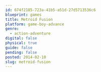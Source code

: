 ```yaml
---
id: 674f2185-723a-41b5-a51d-27d5713536c6
blueprint: games
title: Metroid Fusion
platform: game-boy-advance
genre:
  - action-adventure
digital: false
physical: true
guide: false
pending: false
posted: 2014-02-10
slug: metroid-fusion
---
```

